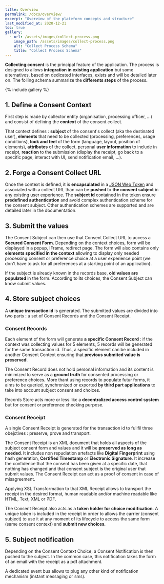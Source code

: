```yaml
---
title: Overview
permalink: /docs/overview/
excerpt: "Overview of the plateform concepts and structure"
last_modified_at: 2020-12-21
toc: true
gallery:
  - url: /assets/images/collect-process.png
    image_path: /assets/images/collect-process.png
    alt: "Collect Process Schema"
    title: "Collect Process Schema"
---
```


**Collecting consent** is the principal feature of the application. The process is designed to allows **integration in existing application** but some alternatives, based on dedicated interfaces, exists and will be detailed later on. The folling schema summarize the **differents steps** of the process.

{% include gallery %}


## 1. Define a Consent Context

First step is made by collector entity (organisation, processing officer, ...) and consist of defining the **context** of the consent collect. 

That context defines : **subject** of the consent's collect (aka the destinated user), **elements** that need to be collected (processing, preferences, usage conditions), **look and feel** of the form (language, layout, position of elements), **attributes** of the collect, personal **user information** to include in receipt, **reaction** to the submission (display the receipt, go back to a specific page, interact with UI, send notification email, ...).

## 2. Forge a Consent Collect URL

Once the context is defined, it is **encapsulated** in a [JSON Web Token](https://jwt.io/) and associated with a collect URL than can be **pushed** to **the consent subject** in any existing user experience. The **subject id** contained in the token ensure **predefined authentication** and avoid complex authentication scheme for the consent subject. Other authentication schemes are supported and are detailed later in the documentation.

## 3. Submit the values

The Consent Subject can then use that Consent Collect URL to access a **Secured Consent Form**. Depending on the context choices, form will be displayed in a popup, IFrame, redirect page. The form will also contains only **elements specified in the context** allowing to display only needed processing consent or preference choice at a user experience point (we don't have to ask for all preferences at a starting point of an application).

If the subject is already known in the records base, **old values are populated** in the form. According to its choices, the Consent Subject can know submit values.

## 4. Store subject choices

A **unique transaction id** is generated. The submitted values are divided into two parts : a set of Consent Records and the Consent Receipt. 

### Consent Records

Each element of the form will generate **a specific Consent Record** : if the context was collecting values for 5 elements, 5 records will be generated for the same transaction id. Thus, a specific element can be included in another Consent Context ensuring that **previous submited value is preserved**.

The Consent Record does not hold personal information and its content is minimized to serve as a **ground truth** for consented processing or preference choices. More thant using records to populate futur forms, it aims to be queried, synchronized or exported **by third part applications** to take into account subject consent and choices.

Records Store acts more or less like a **decentralized access control system** but for consent or preference checking purpose.

### Consent Receipt

A single Consent Receipt is generated for the transaction id to fullfil three obejctives : preserve, prove and transport.

The Consent Receipt is an XML document that holds all aspects of the subject consent form and values and it will be **preserved as long as needed**. It includes non repudiation artefacts like **Digital Fingerprint** using hash generation, **Certified Timestamp** or **Electronic Signature**. It increase the confidence that the consent has been given at a specific date, that nothing has changed and that consent subject is the original user that submit values. The Consent Receipt can act as a proof of consent in case of misagreement.

Applying XSL Transformation to that XML Receipt allows to transport the receipt in the desired format, human readable and/or machine readable like HTML, Text, XML or PDF.
 
The Consent Receipt also acts as a **token holder for choice modification**. A unique token is included in the receipt in order to allows the carrier (consent subject) to use it at any moment of its lifecycle to access the same form (same consent context) and **submit new choices**.
 
## 5. Subject notification

Depending on the Consent Context Choice, a Consent Notification is then pushed to the subject. In the common case, this notification takes the form of an email with the receipt as a pdf attachment. 

A dedicated event bus allows to plug any other kind of notification mechanism (instant messaging or sms). 
 

